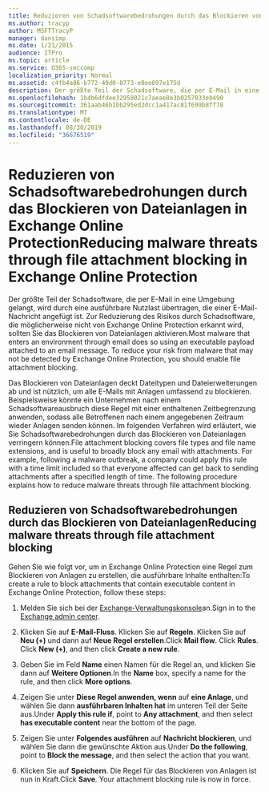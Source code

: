 ```yaml
---
title: Reduzieren von Schadsoftwarebedrohungen durch das Blockieren von Dateianlagen in Exchange Online Protection
ms.author: tracyp
author: MSFTTracyP
manager: dansimp
ms.date: 1/21/2015
audience: ITPro
ms.topic: article
ms.service: O365-seccomp
localization_priority: Normal
ms.assetid: c4fb4a86-b772-49d0-8773-e8ee897e175d
description: Der größte Teil der Schadsoftware, die per E-Mail in eine Umgebung gelangt, wird durch eine ausführbare Nutzlast übertragen, die einer E-Mail-Nachricht angefügt ist. Zur Reduzierung des Risikos durch Schadsoftware, die möglicherweise nicht von Exchange Online Protection erkannt wird, sollten Sie das Blockieren von Dateianlagen aktivieren.
ms.openlocfilehash: 1b4b6dfdee32958021c7aeae8e3b0257033eb490
ms.sourcegitcommit: 361aab46b1bb295ed2dcc1a417ac81f699b8ff78
ms.translationtype: MT
ms.contentlocale: de-DE
ms.lasthandoff: 08/30/2019
ms.locfileid: "36676519"
---
```

# <a name="reducing-malware-threats-through-file-attachment-blocking-in-exchange-online-protection"></a><span data-ttu-id="6c8d9-104">Reduzieren von Schadsoftwarebedrohungen durch das Blockieren von Dateianlagen in Exchange Online Protection</span><span class="sxs-lookup"><span data-stu-id="6c8d9-104">Reducing malware threats through file attachment blocking in Exchange Online Protection</span></span>

<span data-ttu-id="6c8d9-p102">Der größte Teil der Schadsoftware, die per E-Mail in eine Umgebung gelangt, wird durch eine ausführbare Nutzlast übertragen, die einer E-Mail-Nachricht angefügt ist. Zur Reduzierung des Risikos durch Schadsoftware, die möglicherweise nicht von Exchange Online Protection erkannt wird, sollten Sie das Blockieren von Dateianlagen aktivieren.</span><span class="sxs-lookup"><span data-stu-id="6c8d9-p102">Most malware that enters an environment through email does so using an executable payload attached to an email message. To reduce your risk from malware that may not be detected by Exchange Online Protection, you should enable file attachment blocking.</span></span>
  
<span data-ttu-id="6c8d9-p103">Das Blockieren von Dateianlagen deckt Dateitypen und Dateierweiterungen ab und ist nützlich, um alle E-Mails mit Anlagen umfassend zu blockieren. Beispielsweise könnte ein Unternehmen nach einem Schadsoftwareausbruch diese Regel mit einer enthaltenen Zeitbegrenzung anwenden, sodass alle Betroffenen nach einem angegebenen Zeitraum wieder Anlagen senden können. Im folgenden Verfahren wird erläutert, wie Sie Schadsoftwarebedrohungen durch das Blockieren von Dateianlagen verringern können.</span><span class="sxs-lookup"><span data-stu-id="6c8d9-p103">File attachment blocking covers file types and file name extensions, and is useful to broadly block any email with attachments. For example, following a malware outbreak, a company could apply this rule with a time limit included so that everyone affected can get back to sending attachments after a specified length of time. The following procedure explains how to reduce malware threats through file attachment blocking.</span></span>
  
## <a name="reducing-malware-threats-through-file-attachment-blocking"></a><span data-ttu-id="6c8d9-110">Reduzieren von Schadsoftwarebedrohungen durch das Blockieren von Dateianlagen</span><span class="sxs-lookup"><span data-stu-id="6c8d9-110">Reducing malware threats through file attachment blocking</span></span>

<span data-ttu-id="6c8d9-111">Gehen Sie wie folgt vor, um in Exchange Online Protection eine Regel zum Blockieren von Anlagen zu erstellen, die ausführbare Inhalte enthalten:</span><span class="sxs-lookup"><span data-stu-id="6c8d9-111">To create a rule to block attachments that contain executable content in Exchange Online Protection, follow these steps:</span></span>
  
1. <span data-ttu-id="6c8d9-112">Melden Sie sich bei der [Exchange-Verwaltungskonsole](../exchange-admin-center-in-exchange-online-protection-eop.md)an.</span><span class="sxs-lookup"><span data-stu-id="6c8d9-112">Sign in to the [Exchange admin center](../exchange-admin-center-in-exchange-online-protection-eop.md).</span></span>

2. <span data-ttu-id="6c8d9-p104">Klicken Sie auf **E-Mail-Fluss**. Klicken Sie auf **Regeln**. Klicken Sie auf **Neu (+)** und dann auf **Neue Regel erstellen**.</span><span class="sxs-lookup"><span data-stu-id="6c8d9-p104">Click **Mail flow**. Click **Rules**. Click **New (+)**, and then click **Create a new rule**.</span></span>

3. <span data-ttu-id="6c8d9-116">Geben Sie im Feld **Name** einen Namen für die Regel an, und klicken Sie dann auf **Weitere Optionen**.</span><span class="sxs-lookup"><span data-stu-id="6c8d9-116">In the **Name** box, specify a name for the rule, and then click **More options**.</span></span>

4. <span data-ttu-id="6c8d9-117">Zeigen Sie unter **Diese Regel anwenden, wenn** auf **eine Anlage**, und wählen Sie dann **ausführbaren Inhalten hat** im unteren Teil der Seite aus.</span><span class="sxs-lookup"><span data-stu-id="6c8d9-117">Under **Apply this rule if**, point to **Any attachment**, and then select **has executable content** near the bottom of the page.</span></span>

5. <span data-ttu-id="6c8d9-118">Zeigen Sie unter **Folgendes ausführen** auf **Nachricht blockieren**, und wählen Sie dann die gewünschte Aktion aus.</span><span class="sxs-lookup"><span data-stu-id="6c8d9-118">Under **Do the following**, point to **Block the message**, and then select the action that you want.</span></span>

6. <span data-ttu-id="6c8d9-p105">Klicken Sie auf **Speichern**. Die Regel für das Blockieren von Anlagen ist nun in Kraft.</span><span class="sxs-lookup"><span data-stu-id="6c8d9-p105">Click **Save**. Your attachment blocking rule is now in force.</span></span>
